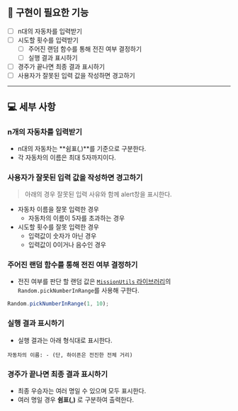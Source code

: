## 🎯 구현이 필요한 기능

- [ ] n대의 자동차를 입력받기
- [ ] 시도할 횟수를 입력받기
  - [ ] 주어진 랜덤 함수를 통해 전진 여부 결정하기
  - [ ] 실행 결과 표시하기
- [ ] 경주가 끝나면 최종 결과 표시하기
- [ ] 사용자가 잘못된 입력 값을 작성하면 경고하기

---

## 💻 세부 사항

### n개의 자동차를 입력받기
- n대의 자동차는 **쉼표(,)**를 기준으로 구분한다.
- 각 자동차의 이름은 최대 5자까지이다.

### 사용자가 잘못된 입력 값을 작성하면 경고하기
> 아래의 경우 잘못된 입력 사유와 함께 alert창을 표시한다.
- 자동차 이름을 잘못 입력한 경우
  - 자동차의 이름이 5자를 초과하는 경우
- 시도할 횟수를 잘못 입력한 경우
  - 입력값이 숫자가 아닌 경우
  - 입력값이 0이거나 음수인 경우

### 주어진 랜덤 함수를 통해 전진 여부 결정하기
- 전진 여부를 판단 할 랜덤 값은 [`MissionUtils` 라이브러리](https://github.com/woowacourse-projects/javascript-mission-utils#mission-utils)의 `Random.pickNumberInRange`를 사용해 구한다.

```js
Random.pickNumberInRange(1, 10);
```

### 실행 결과 표시하기
- 실행 결과는 아래 형식대로 표시한다.
```text
자동차의 이름: - (단, 하이픈은 전진한 전체 거리)
```

### 경주가 끝나면 최종 결과 표시하기
- 최종 우승자는 여러 명일 수 있으며 모두 표시한다.
- 여러 명일 경우 **쉼표(,)** 로 구분하여 출력한다.
